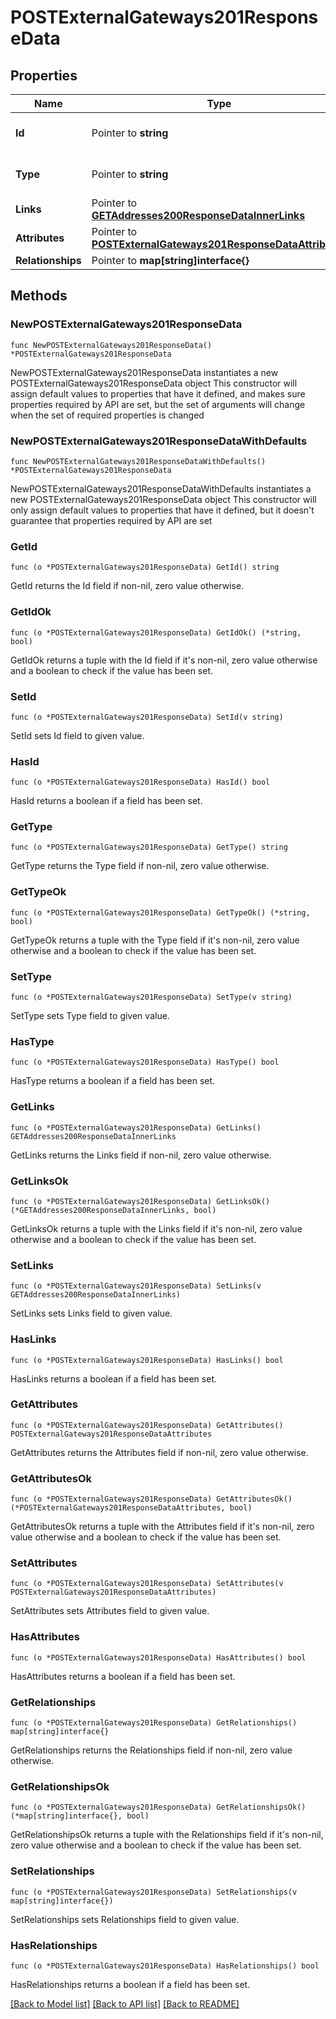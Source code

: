 # POSTExternalGateways201ResponseData

## Properties

Name | Type | Description | Notes
------------ | ------------- | ------------- | -------------
**Id** | Pointer to **string** | The resource&#39;s id | [optional] 
**Type** | Pointer to **string** | The resource&#39;s type | [optional] [default to "external_gateways"]
**Links** | Pointer to [**GETAddresses200ResponseDataInnerLinks**](GETAddresses200ResponseDataInnerLinks.md) |  | [optional] 
**Attributes** | Pointer to [**POSTExternalGateways201ResponseDataAttributes**](POSTExternalGateways201ResponseDataAttributes.md) |  | [optional] 
**Relationships** | Pointer to **map[string]interface{}** |  | [optional] 

## Methods

### NewPOSTExternalGateways201ResponseData

`func NewPOSTExternalGateways201ResponseData() *POSTExternalGateways201ResponseData`

NewPOSTExternalGateways201ResponseData instantiates a new POSTExternalGateways201ResponseData object
This constructor will assign default values to properties that have it defined,
and makes sure properties required by API are set, but the set of arguments
will change when the set of required properties is changed

### NewPOSTExternalGateways201ResponseDataWithDefaults

`func NewPOSTExternalGateways201ResponseDataWithDefaults() *POSTExternalGateways201ResponseData`

NewPOSTExternalGateways201ResponseDataWithDefaults instantiates a new POSTExternalGateways201ResponseData object
This constructor will only assign default values to properties that have it defined,
but it doesn't guarantee that properties required by API are set

### GetId

`func (o *POSTExternalGateways201ResponseData) GetId() string`

GetId returns the Id field if non-nil, zero value otherwise.

### GetIdOk

`func (o *POSTExternalGateways201ResponseData) GetIdOk() (*string, bool)`

GetIdOk returns a tuple with the Id field if it's non-nil, zero value otherwise
and a boolean to check if the value has been set.

### SetId

`func (o *POSTExternalGateways201ResponseData) SetId(v string)`

SetId sets Id field to given value.

### HasId

`func (o *POSTExternalGateways201ResponseData) HasId() bool`

HasId returns a boolean if a field has been set.

### GetType

`func (o *POSTExternalGateways201ResponseData) GetType() string`

GetType returns the Type field if non-nil, zero value otherwise.

### GetTypeOk

`func (o *POSTExternalGateways201ResponseData) GetTypeOk() (*string, bool)`

GetTypeOk returns a tuple with the Type field if it's non-nil, zero value otherwise
and a boolean to check if the value has been set.

### SetType

`func (o *POSTExternalGateways201ResponseData) SetType(v string)`

SetType sets Type field to given value.

### HasType

`func (o *POSTExternalGateways201ResponseData) HasType() bool`

HasType returns a boolean if a field has been set.

### GetLinks

`func (o *POSTExternalGateways201ResponseData) GetLinks() GETAddresses200ResponseDataInnerLinks`

GetLinks returns the Links field if non-nil, zero value otherwise.

### GetLinksOk

`func (o *POSTExternalGateways201ResponseData) GetLinksOk() (*GETAddresses200ResponseDataInnerLinks, bool)`

GetLinksOk returns a tuple with the Links field if it's non-nil, zero value otherwise
and a boolean to check if the value has been set.

### SetLinks

`func (o *POSTExternalGateways201ResponseData) SetLinks(v GETAddresses200ResponseDataInnerLinks)`

SetLinks sets Links field to given value.

### HasLinks

`func (o *POSTExternalGateways201ResponseData) HasLinks() bool`

HasLinks returns a boolean if a field has been set.

### GetAttributes

`func (o *POSTExternalGateways201ResponseData) GetAttributes() POSTExternalGateways201ResponseDataAttributes`

GetAttributes returns the Attributes field if non-nil, zero value otherwise.

### GetAttributesOk

`func (o *POSTExternalGateways201ResponseData) GetAttributesOk() (*POSTExternalGateways201ResponseDataAttributes, bool)`

GetAttributesOk returns a tuple with the Attributes field if it's non-nil, zero value otherwise
and a boolean to check if the value has been set.

### SetAttributes

`func (o *POSTExternalGateways201ResponseData) SetAttributes(v POSTExternalGateways201ResponseDataAttributes)`

SetAttributes sets Attributes field to given value.

### HasAttributes

`func (o *POSTExternalGateways201ResponseData) HasAttributes() bool`

HasAttributes returns a boolean if a field has been set.

### GetRelationships

`func (o *POSTExternalGateways201ResponseData) GetRelationships() map[string]interface{}`

GetRelationships returns the Relationships field if non-nil, zero value otherwise.

### GetRelationshipsOk

`func (o *POSTExternalGateways201ResponseData) GetRelationshipsOk() (*map[string]interface{}, bool)`

GetRelationshipsOk returns a tuple with the Relationships field if it's non-nil, zero value otherwise
and a boolean to check if the value has been set.

### SetRelationships

`func (o *POSTExternalGateways201ResponseData) SetRelationships(v map[string]interface{})`

SetRelationships sets Relationships field to given value.

### HasRelationships

`func (o *POSTExternalGateways201ResponseData) HasRelationships() bool`

HasRelationships returns a boolean if a field has been set.


[[Back to Model list]](../README.md#documentation-for-models) [[Back to API list]](../README.md#documentation-for-api-endpoints) [[Back to README]](../README.md)


